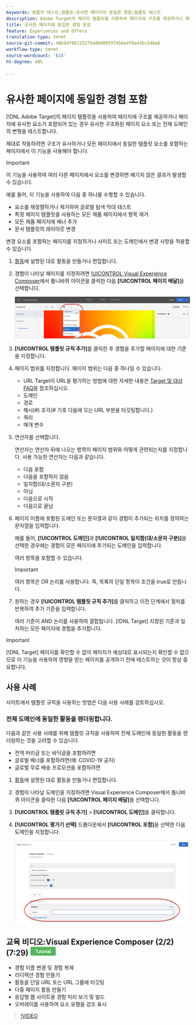 ```yaml
---
keywords: 템플릿 테스트;템플릿;유사한 페이지의 동일한 경험;템플릿 테스트
description: Adobe Target의 페이지 템플릿을 사용하여 페이지에 구조를 제공하거나 페이지에 유사한 요소가 포함되어 있는 경우 유사한 구조화된 페이지 요소의 변형을 테스트합니다.
title: 유사한 페이지에 동일한 경험 포함
feature: Experiences and Offers
translation-type: tm+mt
source-git-commit: 48b94f967252f5ddb009597456edf0a43bc54ba6
workflow-type: tm+mt
source-wordcount: '615'
ht-degree: 40%

---
```



# 유사한 페이지에 동일한 경험 포함

[!DNL Adobe Target]의 페이지 템플릿을 사용하여 페이지에 구조를 제공하거나 페이지에 유사한 요소가 포함되어 있는 경우 유사한 구조화된 페이지 요소 또는 전체 도메인의 변형을 테스트합니다.

제대로 작동하려면 구조가 유사하거나 모든 페이지에서 동일한 템플릿 요소를 포함하는 페이지에서 이 기능을 사용해야 합니다.

>[!IMPORTANT]
>
>이 기능을 사용하여 여러 다른 페이지에서 요소를 변경하면 예기치 않은 결과가 발생할 수 있습니다.

예를 들어, 이 기능을 사용하여 다음 중 하나를 수행할 수 있습니다.

* 요소를 재정렬하거나 제거하여 글로벌 탐색 막대 테스트
* 특정 페이지 템플릿을 사용하는 모든 제품 페이지에서 항목 제거
* 모든 제품 페이지에 배너 추가
* 문서 템플릿의 레이아웃 변경

변경 요소를 포함하는 페이지를 지정하거나 사이트 또는 도메인에서 변경 사항을 적용할 수 있습니다.

1. [활동](/help/c-activities/activities.md#concept_D317A95A1AB54674BA7AB65C7985BA03)에 설명된 대로 활동을 만들거나 편집합니다.

1. 경험이 나타날 페이지를 지정하려면 [!UICONTROL Visual Experience Composer](VEC)에서 톱니바퀴 아이콘을 클릭한 다음 **[!UICONTROL 페이지 배달]**&#x200B;을 선택합니다.

   ![톱니바퀴 아이콘 > 페이지 배달](/help/c-experiences/c-visual-experience-composer/assets/icon-gear.png)

1. **[!UICONTROL 템플릿 규칙 추가]**&#x200B;를 클릭한 후 경험을 추가할 페이지에 대한 기준을 지정합니다.

1. 페이지 범위를 지정합니다. 페이지 범위는 다음 중 하나일 수 있습니다.

   * URL Target이 URL을 평가하는 방법에 대한 자세한 내용은 [Target 및 대상 FAQ](/help/c-target/c-troubleshooting-targets-and-audiences/troubleshooting-targets-and-audiences.md)을 참조하십시오.
   * 도메인
   * 경로
   * 해시(#) 조각(# 기호 다음에 오는 URL 부분을 타깃팅합니다.)
   * 쿼리
   * 매개 변수

1. 연산자를 선택합니다.

   연산자는 연산자 뒤에 나오는 항목이 페이지 범위와 어떻게 관련되는지를 지정합니다. 사용 가능한 연산자는 다음과 같습니다.

   * 다음 포함
   * 다음을 포함하지 않음
   * 일치함(대/소문자 구분)
   * 아님
   * 다음으로 시작
   * 다음으로 끝남

1. 페이지 이름에 포함된 도메인 또는 문자열과 같이 경험이 추가되는 위치를 정의하는 문자열을 입력합니다.

   예를 들어, **[!UICONTROL 도메인]**&#x200B;과 **[!UICONTROL 일치함(대/소문자 구분)]**&#x200B;을 선택한 경우에는 경험이 모든 페이지에 추가되는 도메인을 입력합니다.

   여러 항목을 포함할 수 있습니다.

   >[!IMPORTANT]
   >
   >여러 항목은 OR 논리를 사용합니다. 즉, 목록의 단일 항목이 조건을 true로 만듭니다.

1. 원하는 경우 **[!UICONTROL 템플릿 규칙 추가]**&#x200B;를 클릭하고 이전 단계에서 절차를 반복하여 추가 기준을 입력합니다.

   여러 기준이 AND 논리를 사용하여 결합됩니다. [!DNL Target] 지정된 기준과 일치하는 모든 페이지에 경험을 추가합니다.

>[!IMPORTANT]
>
> [!DNL Target] 페이지를 확인할 수 없어 페이지가 예상대로 표시되는지 확인할 수 없으므로 이 기능을 사용하여 영향을 받는 페이지를 공개하기 전에 테스트하는 것이 항상 중요합니다.

## 사용 사례

사이트에서 템플릿 규칙을 사용하는 방법은 다음 사용 사례를 검토하십시오.

### 전체 도메인에 동일한 활동을 렌더링합니다.

다음과 같은 사용 사례를 위해 템플릿 규칙을 사용하여 전체 도메인에 동일한 활동을 렌더링하는 것을 고려할 수 있습니다.

* 전역 머리글 또는 바닥글을 포함하려면
* 글로벌 배너를 포함하려면(예: COVID-19 공지)
* 글로벌 무료 배송 프로모션을 포함하려면

1. [활동](/help/c-activities/activities.md#concept_D317A95A1AB54674BA7AB65C7985BA03)에 설명된 대로 활동을 만들거나 편집합니다.

1. 경험이 나타날 도메인을 지정하려면 Visual Experience Composer에서 톱니바퀴 아이콘을 클릭한 다음 **[!UICONTROL 페이지 배달]**&#x200B;을 선택합니다.

1. **[!UICONTROL 템플릿 규칙 추가]** > **[!UICONTROL 도메인]**&#x200B;을 클릭합니다.

1. **[!UICONTROL 평가기 선택]** 드롭다운에서 **[!UICONTROL 포함]**&#x200B;을 선택한 다음 도메인을 지정합니다.

   ![도메인이 다음을 포함](/help/c-experiences/c-visual-experience-composer/assets/domain-template-rule.png)

## 교육 비디오:Visual Experience Composer (2/2) (7:29) ![자습서 배지](/help/assets/tutorial.png)

* 경험 이름 변경 및 경험 복제
* 리디렉션 경험 만들기
* 활동을 단일 URL 또는 URL 그룹에 타깃팅
* 다중 페이지 활동 만들기
* 응답형 웹 사이트용 경험 미리 보기 및 빌드
* 오버레이를 사용하여 요소 유형을 강조 표시

>[!VIDEO](https://video.tv.adobe.com/v/17401)